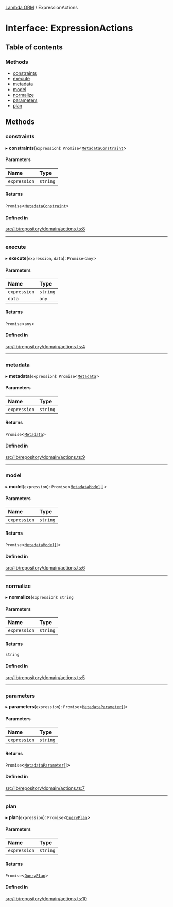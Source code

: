 [Lambda ORM](../README.md) / ExpressionActions

# Interface: ExpressionActions

## Table of contents

### Methods

- [constraints](ExpressionActions.md#constraints)
- [execute](ExpressionActions.md#execute)
- [metadata](ExpressionActions.md#metadata)
- [model](ExpressionActions.md#model)
- [normalize](ExpressionActions.md#normalize)
- [parameters](ExpressionActions.md#parameters)
- [plan](ExpressionActions.md#plan)

## Methods

### constraints

▸ **constraints**(`expression`): `Promise`\<[`MetadataConstraint`](MetadataConstraint.md)\>

#### Parameters

| Name | Type |
| :------ | :------ |
| `expression` | `string` |

#### Returns

`Promise`\<[`MetadataConstraint`](MetadataConstraint.md)\>

#### Defined in

[src/lib/repository/domain/actions.ts:8](https://github.com/lambda-orm/lambdaorm-base/blob/673ebba8f7a82df874402408876d4ee87836d112/src/lib/repository/domain/actions.ts#L8)

___

### execute

▸ **execute**(`expression`, `data`): `Promise`\<`any`\>

#### Parameters

| Name | Type |
| :------ | :------ |
| `expression` | `string` |
| `data` | `any` |

#### Returns

`Promise`\<`any`\>

#### Defined in

[src/lib/repository/domain/actions.ts:4](https://github.com/lambda-orm/lambdaorm-base/blob/673ebba8f7a82df874402408876d4ee87836d112/src/lib/repository/domain/actions.ts#L4)

___

### metadata

▸ **metadata**(`expression`): `Promise`\<[`Metadata`](Metadata.md)\>

#### Parameters

| Name | Type |
| :------ | :------ |
| `expression` | `string` |

#### Returns

`Promise`\<[`Metadata`](Metadata.md)\>

#### Defined in

[src/lib/repository/domain/actions.ts:9](https://github.com/lambda-orm/lambdaorm-base/blob/673ebba8f7a82df874402408876d4ee87836d112/src/lib/repository/domain/actions.ts#L9)

___

### model

▸ **model**(`expression`): `Promise`\<[`MetadataModel`](MetadataModel.md)[]\>

#### Parameters

| Name | Type |
| :------ | :------ |
| `expression` | `string` |

#### Returns

`Promise`\<[`MetadataModel`](MetadataModel.md)[]\>

#### Defined in

[src/lib/repository/domain/actions.ts:6](https://github.com/lambda-orm/lambdaorm-base/blob/673ebba8f7a82df874402408876d4ee87836d112/src/lib/repository/domain/actions.ts#L6)

___

### normalize

▸ **normalize**(`expression`): `string`

#### Parameters

| Name | Type |
| :------ | :------ |
| `expression` | `string` |

#### Returns

`string`

#### Defined in

[src/lib/repository/domain/actions.ts:5](https://github.com/lambda-orm/lambdaorm-base/blob/673ebba8f7a82df874402408876d4ee87836d112/src/lib/repository/domain/actions.ts#L5)

___

### parameters

▸ **parameters**(`expression`): `Promise`\<[`MetadataParameter`](MetadataParameter.md)[]\>

#### Parameters

| Name | Type |
| :------ | :------ |
| `expression` | `string` |

#### Returns

`Promise`\<[`MetadataParameter`](MetadataParameter.md)[]\>

#### Defined in

[src/lib/repository/domain/actions.ts:7](https://github.com/lambda-orm/lambdaorm-base/blob/673ebba8f7a82df874402408876d4ee87836d112/src/lib/repository/domain/actions.ts#L7)

___

### plan

▸ **plan**(`expression`): `Promise`\<[`QueryPlan`](QueryPlan.md)\>

#### Parameters

| Name | Type |
| :------ | :------ |
| `expression` | `string` |

#### Returns

`Promise`\<[`QueryPlan`](QueryPlan.md)\>

#### Defined in

[src/lib/repository/domain/actions.ts:10](https://github.com/lambda-orm/lambdaorm-base/blob/673ebba8f7a82df874402408876d4ee87836d112/src/lib/repository/domain/actions.ts#L10)
